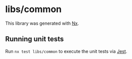 # libs/common

This library was generated with [Nx](https://nx.dev).

## Running unit tests

Run `nx test libs/common` to execute the unit tests via [Jest](https://jestjs.io).
